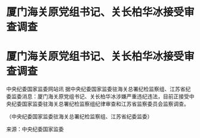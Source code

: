 # 厦门海关原党组书记、关长柏华冰接受审查调查

# 厦门海关原党组书记、关长柏华冰接受审查调查

中央纪委国家监委网站讯
据中央纪委国家监委驻海关总署纪检监察组、江苏省纪委监委消息：厦门海关原党组书记、关长柏华冰涉嫌严重违纪违法，目前正接受中央纪委国家监委驻海关总署纪检监察组纪律审查和江苏省监察委员会监察调查。

（中央纪委国家监委驻海关总署纪检监察组、江苏省纪委监委）

来源：中央纪委国家监委

